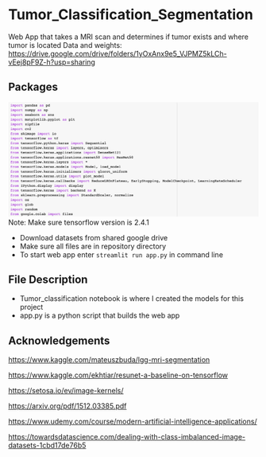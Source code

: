 # Tumor_Classification_Segmentation
Web App that takes a MRI scan and determines if tumor exists and where tumor is located
Data and weights:
https://drive.google.com/drive/folders/1yOxAnx9e5_VJPMZ5kLCh-vEej8pF9Z-h?usp=sharing

## Packages
![Data in Google Drive](https://github.com/nsonalkar/Tumor_Classification_Segmentation/blob/main/Screen%20Shot%202021-01-29%20at%204.25.12%20PM.png)
Note: Make sure tensorflow version is 2.4.1

* Download datasets from shared google drive
* Make sure all files are in repository directory
* To start web app enter `streamlit run app.py` in command line

## File Description
* Tumor_classification notebook is where I created the models for this project
* app.py is a python script that builds the web app

## Acknowledgements
https://www.kaggle.com/mateuszbuda/lgg-mri-segmentation

https://www.kaggle.com/ekhtiar/resunet-a-baseline-on-tensorflow

https://setosa.io/ev/image-kernels/

https://arxiv.org/pdf/1512.03385.pdf

https://www.udemy.com/course/modern-artificial-intelligence-applications/

https://towardsdatascience.com/dealing-with-class-imbalanced-image-datasets-1cbd17de76b5
